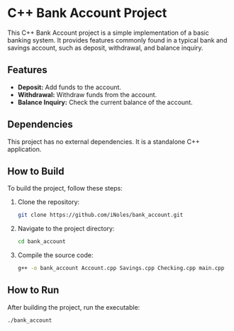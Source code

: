 # C++ Bank Account Project

This C++ Bank Account project is a simple implementation of a basic banking system. It provides features commonly found in a typical bank and savings account, such as deposit, withdrawal, and balance inquiry.

## Features

- **Deposit:** Add funds to the account.
- **Withdrawal:** Withdraw funds from the account.
- **Balance Inquiry:** Check the current balance of the account.

## Dependencies

This project has no external dependencies. It is a standalone C++ application.

## How to Build

To build the project, follow these steps:

1. Clone the repository:
   ```bash
   git clone https://github.com/iNoles/bank_account.git
   ```
2. Navigate to the project directory:
   ```bash
   cd bank_account
   ```
3. Compile the source code:
     ```bash
     g++ -o bank_account Account.cpp Savings.cpp Checking.cpp main.cpp
     ```
## How to Run
After building the project, run the executable:
```bash
./bank_account
```

